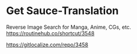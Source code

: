 # Get Sauce-Translation
Reverse Image Search for Manga, Anime, CGs, etc. https://routinehub.co/shortcut/3548

https://gitlocalize.com/repo/3458
